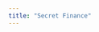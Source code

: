 ```yaml
---
title: "Secret Finance"
---
```


<hero-mixed-cms section="aboutSecretFinance" />
<content-navigator-cms section="aboutSecretFinance" />
